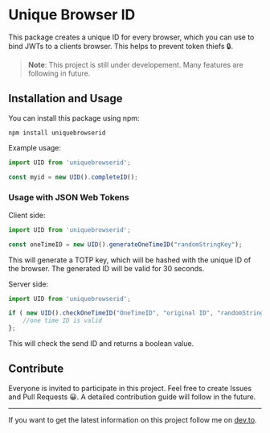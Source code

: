 # Unique Browser ID
This package creates a unique ID for every browser, which you can use to bind JWTs to a clients browser. This helps to prevent token thiefs 🔒.
> **Note**: This project is still under developement. Many features are following in future.
## Installation and Usage
You can install this package using npm:
```shell
npm install uniquebrowserid
```
Example usage:
```js
import UID from 'uniquebrowserid';

const myid = new UID().completeID();
```
### Usage with JSON Web Tokens
Client side:
```js
import UID from 'uniquebrowserid';

const oneTimeID = new UID().generateOneTimeID("randomStringKey");
```
This will generate a TOTP key, which will be hashed with the unique ID of the browser. The generated ID will be valid for 30 seconds.

Server side:
```js
import UID from 'uniquebrowserid';

if ( new UID().checkOneTimeID("OneTimeID", "original ID", "randomStringKey") ){
    //one time ID is valid
};
```
This will check the send ID and returns a boolean value.
## Contribute
Everyone is invited to participate in this project. Feel free to create Issues and Pull Requests 😀. A detailed contribution guide will follow in the future.

---
If you want to get the latest information on this project follow me on [dev.to](https://dev.to/alexanderschau).